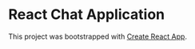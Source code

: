 # React Chat Application

This project was bootstrapped with [Create React App](https://github.com/facebook/create-react-app).
